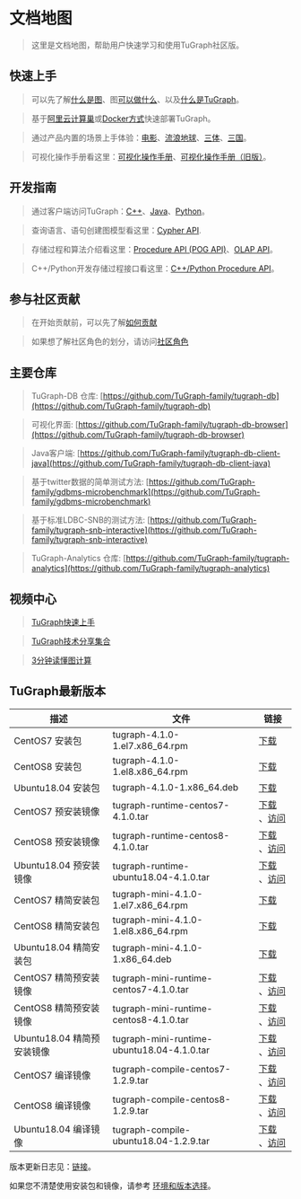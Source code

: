 # 文档地图

> 这里是文档地图，帮助用户快速学习和使用TuGraph社区版。

## 快速上手

> 可以先了解[什么是图](./2.introduction/1.what-is-graph.md)、图[可以做什么](./2.introduction/7.scenarios.md)、以及[什么是TuGraph](./2.introduction/3.what-is-tugraph.md)。

> 基于[阿里云计算巢](5.installation&running/5.cloud-deployment.md)或[Docker方式](5.installation&running/3.docker-deployment.md)快速部署TuGraph。

> 通过产品内置的场景上手体验：[电影](./3.quick-start/2.demo/1.movie.md)、[流浪地球](./3.quick-start/2.demo/2.wandering-earth.md)、[三体](./3.quick-start/2.demo/3.the-three-body.md)、[三国](./3.quick-start/2.demo/4.three-kingdoms.md)。

> 可视化操作手册看这里：[可视化操作手册](./4.user-guide/1.tugraph-browser.md)、[可视化操作手册（旧版）](./4.user-guide/2.tugraph-browser-legacy.md)。

## 开发指南

> 通过客户端访问TuGraph：[C++](7.client-tools/2.cpp-client.md)、[Java](7.client-tools/3.java-client.md)、[Python](7.client-tools/1.python-client.md)。

> 查询语言、语句创建图模型看这里：[Cypher API](8.query/1.cypher.md).

> 存储过程和算法介绍看这里：[Procedure API (POG API)](9.olap&procedure/1.procedure/1.procedure.md)、[OLAP API](9.olap&procedure/2.olap/1.tutorial.md)。

> C++/Python开发存储过程接口看这里：[C++/Python Procedure API](9.olap&procedure/1.procedure/index.rst)。

## 参与社区贡献

> 在开始贡献前，可以先了解[如何贡献](12.contributor-manual/1.contributing.md)

> 如果想了解社区角色的划分，请访问[社区角色](12.contributor-manual/2.community-roles.md)

## 主要仓库

> TuGraph-DB 仓库: [https://github.com/TuGraph-family/tugraph-db](https://github.com/TuGraph-family/tugraph-db)

> 可视化界面: [https://github.com/TuGraph-family/tugraph-db-browser](https://github.com/TuGraph-family/tugraph-db-browser)

> Java客户端: [https://github.com/TuGraph-family/tugraph-db-client-java](https://github.com/TuGraph-family/tugraph-db-client-java)

> 基于twitter数据的简单测试方法: [https://github.com/TuGraph-family/gdbms-microbenchmark](https://github.com/TuGraph-family/gdbms-microbenchmark)

> 基于标准LDBC-SNB的测试方法: [https://github.com/TuGraph-family/tugraph-snb-interactive](https://github.com/TuGraph-family/tugraph-snb-interactive)

> TuGraph-Analytics 仓库: [https://github.com/TuGraph-family/tugraph-analytics](https://github.com/TuGraph-family/tugraph-analytics)

## 视频中心

> [TuGraph快速上手](https://space.bilibili.com/1196053065/channel/seriesdetail?sid=2593741)

> [TuGraph技术分享集合](https://space.bilibili.com/1196053065/channel/seriesdetail?sid=3009777)

> [3分钟读懂图计算](https://www.bilibili.com/video/BV15U4y1r7AW/)

## TuGraph最新版本

| 描述                  | 文件                                         | 链接                                                                                                                                                                                              |
|---------------------|--------------------------------------------|-------------------------------------------------------------------------------------------------------------------------------------------------------------------------------------------------|
| CentOS7 安装包         | tugraph-4.1.0-1.el7.x86_64.rpm             | [下载](https://tugraph-web.oss-cn-beijing.aliyuncs.com/tugraph/tugraph-4.1.0/tugraph-4.1.0-1.el7.x86_64.rpm) |
| CentOS8 安装包         | tugraph-4.1.0-1.el8.x86_64.rpm             | [下载](https://tugraph-web.oss-cn-beijing.aliyuncs.com/tugraph/tugraph-4.1.0/tugraph-4.1.0-1.el8.x86_64.rpm) |
| Ubuntu18.04 安装包     | tugraph-4.1.0-1.x86_64.deb                 | [下载](https://tugraph-web.oss-cn-beijing.aliyuncs.com/tugraph/tugraph-4.1.0/tugraph-4.1.0-1.x86_64.deb)  |
| CentOS7 预安装镜像       | tugraph-runtime-centos7-4.1.0.tar          | [下载](https://tugraph-web.oss-cn-beijing.aliyuncs.com/tugraph/tugraph-4.1.0/tugraph-runtime-centos7-4.1.0.tar) 、[访问](https://hub.docker.com/r/tugraph/tugraph-runtime-centos7)                   |
| CentOS8 预安装镜像       | tugraph-runtime-centos8-4.1.0.tar          | [下载](https://tugraph-web.oss-cn-beijing.aliyuncs.com/tugraph/tugraph-4.1.0/tugraph-runtime-centos8-4.1.0.tar) 、[访问](https://hub.docker.com/r/tugraph/tugraph-runtime-centos8)                   |
| Ubuntu18.04 预安装镜像   | tugraph-runtime-ubuntu18.04-4.1.0.tar      | [下载](https://tugraph-web.oss-cn-beijing.aliyuncs.com/tugraph/tugraph-4.1.0/tugraph-runtime-ubuntu18.04-4.1.0.tar) 、[访问](https://hub.docker.com/r/tugraph/tugraph-runtime-ubuntu18.04)           |
| CentOS7 精简安装包       | tugraph-mini-4.1.0-1.el7.x86_64.rpm        | [下载](https://tugraph-web.oss-cn-beijing.aliyuncs.com/tugraph/tugraph-4.1.0/tugraph-mini-4.1.0-1.el7.x86_64.rpm)                                                                                 |
| CentOS8 精简安装包       | tugraph-mini-4.1.0-1.el8.x86_64.rpm        | [下载](https://tugraph-web.oss-cn-beijing.aliyuncs.com/tugraph/tugraph-4.1.0/tugraph-mini-4.1.0-1.el8.x86_64.rpm)                                                                                 |
| Ubuntu18.04 精简安装包   | tugraph-mini-4.1.0-1.x86_64.deb            | [下载](https://tugraph-web.oss-cn-beijing.aliyuncs.com/tugraph/tugraph-4.1.0/tugraph-mini-4.1.0-1.x86_64.deb)                                                                                     |
| CentOS7 精简预安装镜像     | tugraph-mini-runtime-centos7-4.1.0.tar     | [下载](https://tugraph-web.oss-cn-beijing.aliyuncs.com/tugraph/tugraph-4.1.0/tugraph-mini-runtime-centos7-4.1.0.tar) 、[访问](https://hub.docker.com/r/tugraph/tugraph-mini-runtime-centos7)         |
| CentOS8 精简预安装镜像     | tugraph-mini-runtime-centos8-4.1.0.tar     | [下载](https://tugraph-web.oss-cn-beijing.aliyuncs.com/tugraph/tugraph-4.1.0/tugraph-mini-runtime-centos8-4.1.0.tar) 、[访问](https://hub.docker.com/r/tugraph/tugraph-mini-runtime-centos8)         |
| Ubuntu18.04 精简预安装镜像 | tugraph-mini-runtime-ubuntu18.04-4.1.0.tar | [下载](https://tugraph-web.oss-cn-beijing.aliyuncs.com/tugraph/tugraph-4.1.0/tugraph-mini-runtime-ubuntu18.04-4.1.0.tar) 、[访问](https://hub.docker.com/r/tugraph/tugraph-mini-runtime-ubuntu18.04) |
| CentOS7 编译镜像        | tugraph-compile-centos7-1.2.9.tar          | [下载](https://tugraph-web.oss-cn-beijing.aliyuncs.com/tugraph/tugraph-docker-compile/tugraph-compile-centos7-1.2.9.tar) 、[访问](https://hub.docker.com/r/tugraph/tugraph-compile-centos7)          |
| CentOS8 编译镜像        | tugraph-compile-centos8-1.2.9.tar          | [下载](https://tugraph-web.oss-cn-beijing.aliyuncs.com/tugraph/tugraph-docker-compile/tugraph-compile-centos8-1.2.9.tar) 、[访问](https://hub.docker.com/r/tugraph/tugraph-compile-centos8)          |
| Ubuntu18.04 编译镜像    | tugraph-compile-ubuntu18.04-1.2.9.tar      | [下载](https://tugraph-web.oss-cn-beijing.aliyuncs.com/tugraph/tugraph-docker-compile/tugraph-compile-ubuntu18.04-1.2.9.tar) 、[访问](https://hub.docker.com/r/tugraph/tugraph-compile-ubuntu18.04)  |


版本更新日志见：[链接](https://github.com/TuGraph-family/tugraph-db/blob/master/release/CHANGELOG_CN.md )。

如果您不清楚使用安装包和镜像，请参考 [环境和版本选择](13.best-practices/4.selection.md)。